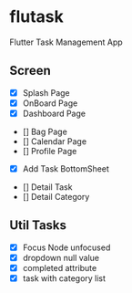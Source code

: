 # flutask

Flutter Task Management App


## Screen
- [x] Splash Page
- [x] OnBoard Page
- [x] Dashboard Page
- [] Bag Page
- [] Calendar Page
- [] Profile Page
- [x] Add Task BottomSheet
- [] Detail Task
- [] Detail Category

## Util Tasks

- [x] Focus Node unfocused
- [x] dropdown null value
- [x] completed attribute
- [x] task with category list